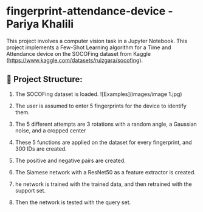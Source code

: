 # fingerprint-attendance-device - Pariya Khalili

This project involves a computer vision task in a Jupyter Notebook. This project implements a Few-Shot Learning algorithm for a Time and Attendance device on the SOCOFing dataset from Kaggle (https://www.kaggle.com/datasets/ruizgara/socofing).

## 📁 Project Structure:

1. The SOCOFing dataset is loaded.
![Examples](images/image 1.jpg)

3. The user is assumed to enter 5 fingerprints for the device to identify them.
4. The 5 different attempts are 3 rotations with a random angle, a Gaussian noise, and a cropped center
5. These 5 functions are applied on the dataset for every fingerprint, and 300 IDs are created.
6. The positive and negative pairs are created.
7. The Siamese network with a ResNet50 as a feature extractor is created.
8. he network is trained with the trained data, and then retrained with the support set.
9. Then the network is tested with the query set.



